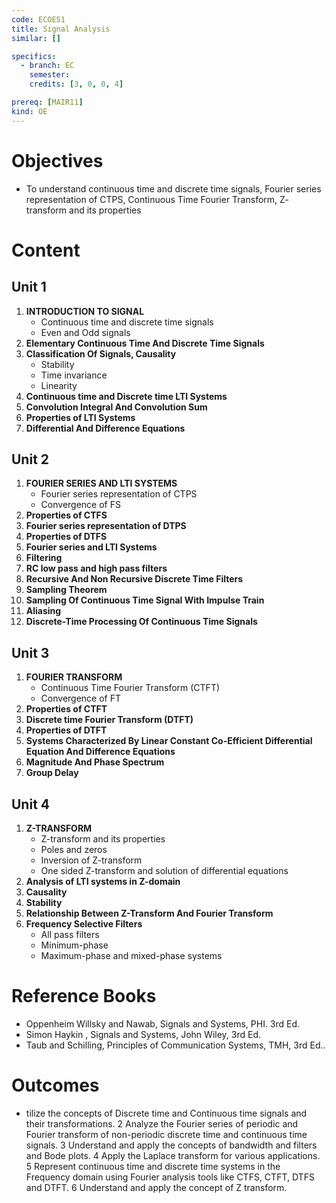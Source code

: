 ```yaml
---
code: ECOE51
title: Signal Analysis
similar: []

specifics:
  - branch: EC
    semester: 
    credits: [3, 0, 0, 4]

prereq: [MAIR11]
kind: OE
---
```


# Objectives

- To understand continuous time and discrete time signals, Fourier series representation of CTPS, Continuous Time Fourier Transform, Z- transform and its properties

# Content

## Unit 1

1. **INTRODUCTION TO SIGNAL**
   - Continuous time and discrete time signals
   - Even and Odd signals
2. **Elementary Continuous Time And Discrete Time Signals**
3. **Classification Of Signals, Causality**
   - Stability
   - Time invariance
   - Linearity
4. **Continuous time and Discrete time LTI Systems**
5. **Convolution Integral And Convolution Sum**
6. **Properties of LTI Systems**
7. **Differential And Difference Equations**

## Unit 2

1. **FOURIER SERIES AND LTI SYSTEMS**
   - Fourier series representation of CTPS
   - Convergence of FS
2. **Properties of CTFS**
3. **Fourier series representation of DTPS**
4. **Properties of DTFS**
5. **Fourier series and LTI Systems**
6. **Filtering**
7. **RC low pass and high pass filters**
8. **Recursive And Non Recursive Discrete Time Filters**
9. **Sampling Theorem**
10. **Sampling Of Continuous Time Signal With Impulse Train**
11. **Aliasing**
12. **Discrete-Time Processing Of Continuous Time Signals**

## Unit 3

1. **FOURIER TRANSFORM**
   - Continuous Time Fourier Transform (CTFT)
   - Convergence of FT
2. **Properties of CTFT**
3. **Discrete time Fourier Transform (DTFT)**
4. **Properties of DTFT**
5. **Systems Characterized By Linear Constant Co-Efficient Differential Equation And Difference Equations**
6. **Magnitude And Phase Spectrum**
7. **Group Delay**

## Unit 4

1. **Z-TRANSFORM**
   - Z-transform and its properties
   - Poles and zeros
   - Inversion of Z-transform
   - One sided Z-transform and solution of differential equations
2. **Analysis of LTI systems in Z-domain**
3. **Causality**
4. **Stability**
5. **Relationship Between Z-Transform And Fourier Transform**
6. **Frequency Selective Filters**
   - All pass filters
   - Minimum-phase
   - Maximum-phase and mixed-phase systems

# Reference Books

- Oppenheim Willsky and Nawab, Signals and Systems, PHI. 3rd Ed.
- Simon Haykin , Signals and Systems, John Wiley, 3rd Ed.
- Taub and Schilling, Principles of Communication Systems, TMH, 3rd Ed..

# Outcomes

- tilize the concepts of Discrete time and Continuous time signals and their transformations. 2 Analyze the Fourier series of periodic and Fourier transform of non-periodic discrete time and continuous time signals. 3 Understand and apply the concepts of bandwidth and filters and Bode plots. 4 Apply the Laplace transform for various applications. 5 Represent continuous time and discrete time systems in the Frequency domain using Fourier analysis tools like CTFS, CTFT, DTFS and DTFT. 6 Understand and apply the concept of Z transform.
